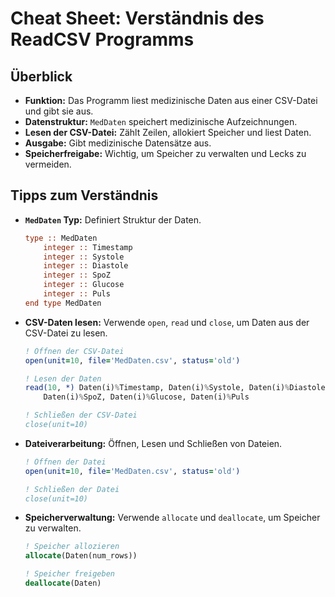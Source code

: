 # Cheat Sheet: Verständnis des ReadCSV Programms

## Überblick

- **Funktion:** Das Programm liest medizinische Daten aus einer CSV-Datei und gibt sie aus.
- **Datenstruktur:** `MedDaten` speichert medizinische Aufzeichnungen.
- **Lesen der CSV-Datei:** Zählt Zeilen, allokiert Speicher und liest Daten.
- **Ausgabe:** Gibt medizinische Datensätze aus.
- **Speicherfreigabe:** Wichtig, um Speicher zu verwalten und Lecks zu vermeiden.

## Tipps zum Verständnis

- **`MedDaten` Typ:** Definiert Struktur der Daten.

  ```fortran
  type :: MedDaten
      integer :: Timestamp
      integer :: Systole
      integer :: Diastole
      integer :: SpoZ
      integer :: Glucose
      integer :: Puls
  end type MedDaten
  ```

- **CSV-Daten lesen:** Verwende `open`, `read` und `close`, um Daten aus der CSV-Datei zu lesen.

  ```fortran
  ! Öffnen der CSV-Datei
  open(unit=10, file='MedDaten.csv', status='old')
  
  ! Lesen der Daten
  read(10, *) Daten(i)%Timestamp, Daten(i)%Systole, Daten(i)%Diastole, &
      Daten(i)%SpoZ, Daten(i)%Glucose, Daten(i)%Puls
  
  ! Schließen der CSV-Datei
  close(unit=10)
  ```

- **Dateiverarbeitung:** Öffnen, Lesen und Schließen von Dateien.

  ```fortran
  ! Öffnen der Datei
  open(unit=10, file='MedDaten.csv', status='old')
  
  ! Schließen der Datei
  close(unit=10)
  ```

- **Speicherverwaltung:** Verwende `allocate` und `deallocate`, um Speicher zu verwalten.

  ```fortran
  ! Speicher allozieren
  allocate(Daten(num_rows))
  
  ! Speicher freigeben
  deallocate(Daten)
  ```
